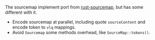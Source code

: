 The sourcemap implement port from [rust-sourcemap](https://github.com/getsentry/rust-sourcemap), but has some different with it.

- Encode sourcemap at parallel, including quote `sourceContent` and encode token to `vlq` mappings.
- Avoid `Sourcemap` some methods overhead, like `SourceMap::tokens()`.
